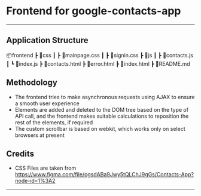 # Frontend for google-contacts-app

******************

## Application Structure

📦frontend
 ┣ 📂css
 ┃ ┣ 📜mainpage.css
 ┃ ┣ 📜signin.css
 ┣ 📂js
 ┃ ┣ 📜contacts.js
 ┃ ┗ 📜index.js
 ┣ 📜contacts.html
 ┣ 📜error.html
 ┣ 📜index.html
 ┣ 📜README.md


## Methodology

* The frontend tries to make asynchronous requests using AJAX to ensure a smooth user experience
* Elements are added and deleted to the DOM tree based on the type of API call, and the frontend makes suitable calculations to reposition the rest of the elements, if required
* The custom scrollbar is based on webkit, which works only on select browsers at present

## Credits

* CSS Files are taken from https://www.figma.com/file/ogsdABa9Jwy5tQLChJ9gGs/Contacts-App?node-id=1%3A2

*******************
